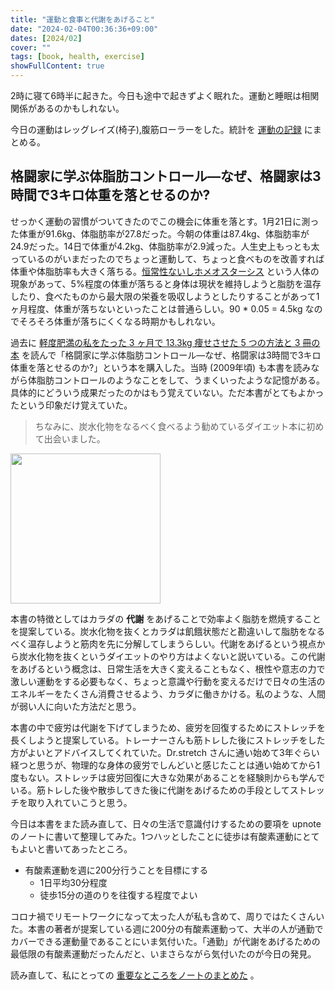 ```yaml
---
title: "運動と食事と代謝をあげること"
date: "2024-02-04T00:36:36+09:00"
dates: [2024/02]
cover: ""
tags: [book, health, exercise]
showFullContent: true
---
```


2時に寝て6時半に起きた。今日も途中で起きずよく眠れた。運動と睡眠は相関関係があるのかもしれない。

今日の運動はレッグレイズ(椅子),腹筋ローラーをした。統計を [運動の記録](https://docs.google.com/spreadsheets/d/1bg85QtM-LciUgey8I79uI7vW2PEwsP6TVdeIRVkACBg/edit?usp=sharing) にまとめる。

## 格闘家に学ぶ体脂肪コントロール―なぜ、格闘家は3時間で3キロ体重を落とせるのか?


せっかく運動の習慣がついてきたのでこの機会に体重を落とす。1月21日に測った体重が91.6kg、体脂肪率が27.8だった。今朝の体重は87.4kg、体脂肪率が24.9だった。14日で体重が4.2kg、体脂肪率が2.9減った。人生史上もっとも太っているのがいまだったのでちょっと運動して、ちょっと食べものを改善すれば体重や体脂肪率も大きく落ちる。[恒常性ないしホメオスターシス](https://ja.wikipedia.org/wiki/%E6%81%92%E5%B8%B8%E6%80%A7) という人体の現象があって、5%程度の体重が落ちると身体は現状を維持しようと脂肪を温存したり、食べたものから最大限の栄養を吸収しようとしたりすることがあって1ヶ月程度、体重が落ちないといったことは普通らしい。90 * 0.05 = 4.5kg なのでそろそろ体重が落ちにくくなる時期かもしれない。

過去に [軽度肥満の私をたった 3 ヶ月で 13.3kg 痩せさせた 5 つの方法と 3 冊の本](http://blog.livedoor.jp/nipotan/archives/51381115.html) を読んで「格闘家に学ぶ体脂肪コントロール―なぜ、格闘家は3時間で3キロ体重を落とせるのか?」という本を購入した。当時 (2009年頃) も本書を読みながら体脂肪コントロールのようなことをして、うまくいったような記憶がある。具体的にどういう成果だったのかはもう覚えていない。ただ本書がとてもよかったという印象だけ覚えていた。

> ちなみに、炭水化物をなるべく食べるよう勧めているダイエット本に初めて出会いました。

<a href="https://amzn.to/3vZ2l73" target="_blank"><img src="https://m.media-amazon.com/images/I/41e71sMs+aL.jpg" width="240" /></a>

本書の特徴としてはカラダの **代謝** をあげることで効率よく脂肪を燃焼することを提案している。炭水化物を抜くとカラダは飢餓状態だと勘違いして脂肪をなるべく温存しようと筋肉を先に分解してしまうらしい。代謝をあげるという視点から炭水化物を抜くというダイエットのやり方はよくないと説いている。この代謝をあげるという概念は、日常生活を大きく変えることもなく、根性や意志の力で激しい運動をする必要もなく、ちょっと意識や行動を変えるだけで日々の生活のエネルギーをたくさん消費させるよう、カラダに働きかける。私のような、人間が弱い人に向いた方法だと思う。

本書の中で疲労は代謝を下げてしまうため、疲労を回復するためにストレッチを長くしようと提案している。トレーナーさんも筋トレした後にストレッチをした方がよいとアドバイスしてくれていた。Dr.stretch さんに通い始めて3年ぐらい経つと思うが、物理的な身体の疲労でしんどいと感じたことは通い始めてから1度もない。ストレッチは疲労回復に大きな効果があることを経験則からも学んでいる。筋トレした後や散歩してきた後に代謝をあげるための手段としてストレッチを取り入れていこうと思う。

今日は本書をまた読み直して、日々の生活で意識付けするための要項を upnote のノートに書いて整理してみた。1つハッとしたことに徒歩は有酸素運動にとてもよいと書いてあったところ。

* 有酸素運動を週に200分行うことを目標にする
  * 1日平均30分程度
  * 徒歩15分の道のりを往復する程度でよい

コロナ禍でリモートワークになって太った人が私も含めて、周りではたくさんいた。本書の著者が提案している週に200分の有酸素運動って、大半の人が通勤でカバーできる運動量であることにいま気付いた。「通勤」が代謝をあげるための最低限の有酸素運動だったんだと、いまさらながら気付いたのが今日の発見。

読み直して、私にとっての [重要なところをノートのまとめた](https://getupnote.com/share/notes/3ztcTpBat7RA2IpEjuoFzq1JKMf2/8eef267b-358b-4fcb-9fc1-bee1809ad1f7) 。

